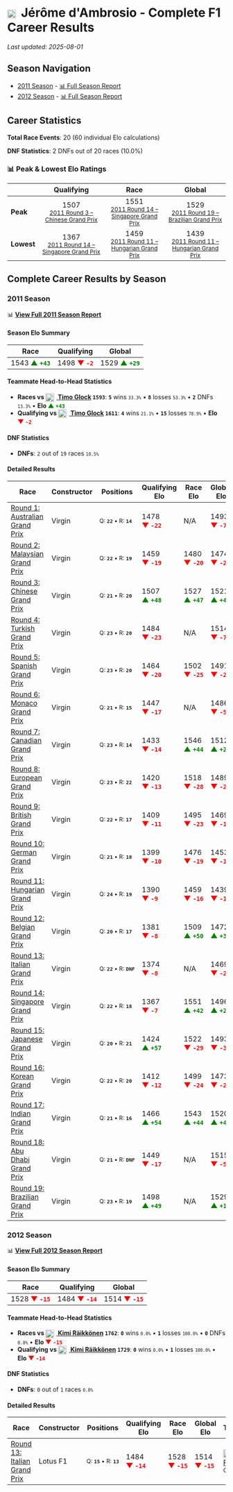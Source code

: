 # <img src="https://upload.wikimedia.org/wikipedia/commons/6/65/Flag_of_Belgium.svg" alt="Belgium" width="20" height="auto" style="vertical-align: middle; margin-right: 5px;" onerror="this.outerHTML='🇧🇪'; this.style.marginRight='5px';"/> Jérôme d'Ambrosio - Complete F1 Career Results

*Last updated: 2025-08-01*

## Season Navigation

- [2011 Season](#2011-season) - [📊 Full Season Report](../seasons/2011-season-report)
- [2012 Season](#2012-season) - [📊 Full Season Report](../seasons/2012-season-report)

## Career Statistics

**Total Race Events**: 20 (60 individual Elo calculations)

**DNF Statistics**: 2 DNFs out of 20 races (10.0%)

### 📊 Peak & Lowest Elo Ratings

| &nbsp; | Qualifying | Race | Global |
|-------|------------|------|--------|
| **Peak** | <center> 1507 <br/><small> [2011 Round 3 – Chinese Grand Prix](../seasons/2011-season-report#round-3-chinese-grand-prix) </small></center> | <center> 1551 <br/><small> [2011 Round 14 – Singapore Grand Prix](../seasons/2011-season-report#round-14-singapore-grand-prix) </small></center> | <center> 1529  <br/><small> [2011 Round 19 – Brazilian Grand Prix](../seasons/2011-season-report#round-19-brazilian-grand-prix) </small></center> |
| **Lowest** | <center> 1367 <br/><small> [2011 Round 14 – Singapore Grand Prix](../seasons/2011-season-report#round-14-singapore-grand-prix) </small></center> | <center> 1459 <br/><small> [2011 Round 11 – Hungarian Grand Prix](../seasons/2011-season-report#round-11-hungarian-grand-prix) </small></center> | <center> 1439 <br/><small> [2011 Round 11 – Hungarian Grand Prix](../seasons/2011-season-report#round-11-hungarian-grand-prix) </small></center> |


## Complete Career Results by Season

### 2011 Season

📊 **[View Full 2011 Season Report](../seasons/2011-season-report)**

#### Season Elo Summary

| Race | Qualifying | Global |
|------|------------|--------|
| 1543 **<span style="color: green;">▲&nbsp;`+43`</span>** | 1498 **<span style="color: red;">▼&nbsp;`-2`</span>** | 1529 **<span style="color: green;">▲&nbsp;`+29`</span>** |

#### Teammate Head-to-Head Statistics

- **Races vs [<img src="https://upload.wikimedia.org/wikipedia/commons/b/ba/Flag_of_Germany.svg" alt="Germany" width="20" height="auto" style="vertical-align: middle; margin-right: 5px;" onerror="this.outerHTML='🇩🇪'; this.style.marginRight='5px';"/> Timo Glock](timo-glock) `1593`**: **`5`** wins <small>`33.3%`</small> • **`8`** losses <small>`53.3%`</small> • **`2`** DNFs <small>`13.3%`</small> • **Elo <span style="color: green;">▲&nbsp;`+43`</span>**
- **Qualifying vs [<img src="https://upload.wikimedia.org/wikipedia/commons/b/ba/Flag_of_Germany.svg" alt="Germany" width="20" height="auto" style="vertical-align: middle; margin-right: 5px;" onerror="this.outerHTML='🇩🇪'; this.style.marginRight='5px';"/> Timo Glock](timo-glock) `1611`**: **`4`** wins <small>`21.1%`</small> • **`15`** losses <small>`78.9%`</small> • **Elo <span style="color: red;">▼&nbsp;`-2`</span>**

#### DNF Statistics

- **DNFs**: `2` out of `19` races <small>`10.5%`</small>

#### Detailed Results

| Race | Constructor | Positions | Qualifying Elo | Race Elo | Global Elo | Teammate |
|------|-------------|-----------|----------------|----------|------------|----------|
| [Round 1: Australian Grand Prix](../seasons/2011-season-report#round-1-australian-grand-prix) | Virgin | <small>Q:&nbsp;**`22`**&nbsp;•&nbsp;R:&nbsp;**`14`**</small> | 1478 **<span style="color: red;">▼&nbsp;`-22`</span>** | N/A | 1493 **<span style="color: red;">▼&nbsp;`-7`</span>** | [<img src="https://upload.wikimedia.org/wikipedia/commons/b/ba/Flag_of_Germany.svg" alt="Germany" width="20" height="auto" style="vertical-align: middle; margin-right: 5px;" onerror="this.outerHTML='🇩🇪'; this.style.marginRight='5px';"/> Timo Glock](timo-glock)<br/><small>Q:&nbsp;**`21`**&nbsp;•&nbsp;R:&nbsp;**`DNF`**</small> |
| [Round 2: Malaysian Grand Prix](../seasons/2011-season-report#round-2-malaysian-grand-prix) | Virgin | <small>Q:&nbsp;**`22`**&nbsp;•&nbsp;R:&nbsp;**`19`**</small> | 1459 **<span style="color: red;">▼&nbsp;`-19`</span>** | 1480 **<span style="color: red;">▼&nbsp;`-20`</span>** | 1474 **<span style="color: red;">▼&nbsp;`-20`</span>** | [<img src="https://upload.wikimedia.org/wikipedia/commons/b/ba/Flag_of_Germany.svg" alt="Germany" width="20" height="auto" style="vertical-align: middle; margin-right: 5px;" onerror="this.outerHTML='🇩🇪'; this.style.marginRight='5px';"/> Timo Glock](timo-glock)<br/><small>Q:&nbsp;**`21`**&nbsp;•&nbsp;R:&nbsp;**`16`**</small> |
| [Round 3: Chinese Grand Prix](../seasons/2011-season-report#round-3-chinese-grand-prix) | Virgin | <small>Q:&nbsp;**`21`**&nbsp;•&nbsp;R:&nbsp;**`20`**</small> | 1507 **<span style="color: green;">▲&nbsp;`+48`</span>** | 1527 **<span style="color: green;">▲&nbsp;`+47`</span>** | 1521 **<span style="color: green;">▲&nbsp;`+47`</span>** | [<img src="https://upload.wikimedia.org/wikipedia/commons/b/ba/Flag_of_Germany.svg" alt="Germany" width="20" height="auto" style="vertical-align: middle; margin-right: 5px;" onerror="this.outerHTML='🇩🇪'; this.style.marginRight='5px';"/> Timo Glock](timo-glock)<br/><small>Q:&nbsp;**`22`**&nbsp;•&nbsp;R:&nbsp;**`21`**</small> |
| [Round 4: Turkish Grand Prix](../seasons/2011-season-report#round-4-turkish-grand-prix) | Virgin | <small>Q:&nbsp;**`23`**&nbsp;•&nbsp;R:&nbsp;**`20`**</small> | 1484 **<span style="color: red;">▼&nbsp;`-23`</span>** | N/A | 1514 **<span style="color: red;">▼&nbsp;`-7`</span>** | [<img src="https://upload.wikimedia.org/wikipedia/commons/b/ba/Flag_of_Germany.svg" alt="Germany" width="20" height="auto" style="vertical-align: middle; margin-right: 5px;" onerror="this.outerHTML='🇩🇪'; this.style.marginRight='5px';"/> Timo Glock](timo-glock)<br/><small>Q:&nbsp;**`21`**&nbsp;•&nbsp;R:&nbsp;**`DNF`**</small> |
| [Round 5: Spanish Grand Prix](../seasons/2011-season-report#round-5-spanish-grand-prix) | Virgin | <small>Q:&nbsp;**`23`**&nbsp;•&nbsp;R:&nbsp;**`20`**</small> | 1464 **<span style="color: red;">▼&nbsp;`-20`</span>** | 1502 **<span style="color: red;">▼&nbsp;`-25`</span>** | 1491 **<span style="color: red;">▼&nbsp;`-23`</span>** | [<img src="https://upload.wikimedia.org/wikipedia/commons/b/ba/Flag_of_Germany.svg" alt="Germany" width="20" height="auto" style="vertical-align: middle; margin-right: 5px;" onerror="this.outerHTML='🇩🇪'; this.style.marginRight='5px';"/> Timo Glock](timo-glock)<br/><small>Q:&nbsp;**`20`**&nbsp;•&nbsp;R:&nbsp;**`19`**</small> |
| [Round 6: Monaco Grand Prix](../seasons/2011-season-report#round-6-monaco-grand-prix) | Virgin | <small>Q:&nbsp;**`21`**&nbsp;•&nbsp;R:&nbsp;**`15`**</small> | 1447 **<span style="color: red;">▼&nbsp;`-17`</span>** | N/A | 1486 **<span style="color: red;">▼&nbsp;`-5`</span>** | [<img src="https://upload.wikimedia.org/wikipedia/commons/b/ba/Flag_of_Germany.svg" alt="Germany" width="20" height="auto" style="vertical-align: middle; margin-right: 5px;" onerror="this.outerHTML='🇩🇪'; this.style.marginRight='5px';"/> Timo Glock](timo-glock)<br/><small>Q:&nbsp;**`20`**&nbsp;•&nbsp;R:&nbsp;**`DNF`**</small> |
| [Round 7: Canadian Grand Prix](../seasons/2011-season-report#round-7-canadian-grand-prix) | Virgin | <small>Q:&nbsp;**`23`**&nbsp;•&nbsp;R:&nbsp;**`14`**</small> | 1433 **<span style="color: red;">▼&nbsp;`-14`</span>** | 1546 **<span style="color: green;">▲&nbsp;`+44`</span>** | 1512 **<span style="color: green;">▲&nbsp;`+27`</span>** | [<img src="https://upload.wikimedia.org/wikipedia/commons/b/ba/Flag_of_Germany.svg" alt="Germany" width="20" height="auto" style="vertical-align: middle; margin-right: 5px;" onerror="this.outerHTML='🇩🇪'; this.style.marginRight='5px';"/> Timo Glock](timo-glock)<br/><small>Q:&nbsp;**`21`**&nbsp;•&nbsp;R:&nbsp;**`15`**</small> |
| [Round 8: European Grand Prix](../seasons/2011-season-report#round-8-european-grand-prix) | Virgin | <small>Q:&nbsp;**`23`**&nbsp;•&nbsp;R:&nbsp;**`22`**</small> | 1420 **<span style="color: red;">▼&nbsp;`-13`</span>** | 1518 **<span style="color: red;">▼&nbsp;`-28`</span>** | 1489 **<span style="color: red;">▼&nbsp;`-23`</span>** | [<img src="https://upload.wikimedia.org/wikipedia/commons/b/ba/Flag_of_Germany.svg" alt="Germany" width="20" height="auto" style="vertical-align: middle; margin-right: 5px;" onerror="this.outerHTML='🇩🇪'; this.style.marginRight='5px';"/> Timo Glock](timo-glock)<br/><small>Q:&nbsp;**`21`**&nbsp;•&nbsp;R:&nbsp;**`21`**</small> |
| [Round 9: British Grand Prix](../seasons/2011-season-report#round-9-british-grand-prix) | Virgin | <small>Q:&nbsp;**`22`**&nbsp;•&nbsp;R:&nbsp;**`17`**</small> | 1409 **<span style="color: red;">▼&nbsp;`-11`</span>** | 1495 **<span style="color: red;">▼&nbsp;`-23`</span>** | 1469 **<span style="color: red;">▼&nbsp;`-19`</span>** | [<img src="https://upload.wikimedia.org/wikipedia/commons/b/ba/Flag_of_Germany.svg" alt="Germany" width="20" height="auto" style="vertical-align: middle; margin-right: 5px;" onerror="this.outerHTML='🇩🇪'; this.style.marginRight='5px';"/> Timo Glock](timo-glock)<br/><small>Q:&nbsp;**`20`**&nbsp;•&nbsp;R:&nbsp;**`16`**</small> |
| [Round 10: German Grand Prix](../seasons/2011-season-report#round-10-german-grand-prix) | Virgin | <small>Q:&nbsp;**`21`**&nbsp;•&nbsp;R:&nbsp;**`18`**</small> | 1399 **<span style="color: red;">▼&nbsp;`-10`</span>** | 1476 **<span style="color: red;">▼&nbsp;`-19`</span>** | 1453 **<span style="color: red;">▼&nbsp;`-16`</span>** | [<img src="https://upload.wikimedia.org/wikipedia/commons/b/ba/Flag_of_Germany.svg" alt="Germany" width="20" height="auto" style="vertical-align: middle; margin-right: 5px;" onerror="this.outerHTML='🇩🇪'; this.style.marginRight='5px';"/> Timo Glock](timo-glock)<br/><small>Q:&nbsp;**`19`**&nbsp;•&nbsp;R:&nbsp;**`17`**</small> |
| [Round 11: Hungarian Grand Prix](../seasons/2011-season-report#round-11-hungarian-grand-prix) | Virgin | <small>Q:&nbsp;**`24`**&nbsp;•&nbsp;R:&nbsp;**`19`**</small> | 1390 **<span style="color: red;">▼&nbsp;`-9`</span>** | 1459 **<span style="color: red;">▼&nbsp;`-16`</span>** | 1439 **<span style="color: red;">▼&nbsp;`-14`</span>** | [<img src="https://upload.wikimedia.org/wikipedia/commons/b/ba/Flag_of_Germany.svg" alt="Germany" width="20" height="auto" style="vertical-align: middle; margin-right: 5px;" onerror="this.outerHTML='🇩🇪'; this.style.marginRight='5px';"/> Timo Glock](timo-glock)<br/><small>Q:&nbsp;**`20`**&nbsp;•&nbsp;R:&nbsp;**`17`**</small> |
| [Round 12: Belgian Grand Prix](../seasons/2011-season-report#round-12-belgian-grand-prix) | Virgin | <small>Q:&nbsp;**`20`**&nbsp;•&nbsp;R:&nbsp;**`17`**</small> | 1381 **<span style="color: red;">▼&nbsp;`-8`</span>** | 1509 **<span style="color: green;">▲&nbsp;`+50`</span>** | 1472 **<span style="color: green;">▲&nbsp;`+33`</span>** | [<img src="https://upload.wikimedia.org/wikipedia/commons/b/ba/Flag_of_Germany.svg" alt="Germany" width="20" height="auto" style="vertical-align: middle; margin-right: 5px;" onerror="this.outerHTML='🇩🇪'; this.style.marginRight='5px';"/> Timo Glock](timo-glock)<br/><small>Q:&nbsp;**`19`**&nbsp;•&nbsp;R:&nbsp;**`18`**</small> |
| [Round 13: Italian Grand Prix](../seasons/2011-season-report#round-13-italian-grand-prix) | Virgin | <small>Q:&nbsp;**`22`**&nbsp;•&nbsp;R:&nbsp;**`DNF`**</small> | 1374 **<span style="color: red;">▼&nbsp;`-8`</span>** | N/A | 1469 **<span style="color: red;">▼&nbsp;`-2`</span>** | [<img src="https://upload.wikimedia.org/wikipedia/commons/b/ba/Flag_of_Germany.svg" alt="Germany" width="20" height="auto" style="vertical-align: middle; margin-right: 5px;" onerror="this.outerHTML='🇩🇪'; this.style.marginRight='5px';"/> Timo Glock](timo-glock)<br/><small>Q:&nbsp;**`21`**&nbsp;•&nbsp;R:&nbsp;**`15`**</small> |
| [Round 14: Singapore Grand Prix](../seasons/2011-season-report#round-14-singapore-grand-prix) | Virgin | <small>Q:&nbsp;**`22`**&nbsp;•&nbsp;R:&nbsp;**`18`**</small> | 1367 **<span style="color: red;">▼&nbsp;`-7`</span>** | 1551 **<span style="color: green;">▲&nbsp;`+42`</span>** | 1496 **<span style="color: green;">▲&nbsp;`+27`</span>** | [<img src="https://upload.wikimedia.org/wikipedia/commons/b/ba/Flag_of_Germany.svg" alt="Germany" width="20" height="auto" style="vertical-align: middle; margin-right: 5px;" onerror="this.outerHTML='🇩🇪'; this.style.marginRight='5px';"/> Timo Glock](timo-glock)<br/><small>Q:&nbsp;**`21`**&nbsp;•&nbsp;R:&nbsp;**`24`**</small> |
| [Round 15: Japanese Grand Prix](../seasons/2011-season-report#round-15-japanese-grand-prix) | Virgin | <small>Q:&nbsp;**`20`**&nbsp;•&nbsp;R:&nbsp;**`21`**</small> | 1424 **<span style="color: green;">▲&nbsp;`+57`</span>** | 1522 **<span style="color: red;">▼&nbsp;`-29`</span>** | 1493 **<span style="color: red;">▼&nbsp;`-3`</span>** | [<img src="https://upload.wikimedia.org/wikipedia/commons/b/ba/Flag_of_Germany.svg" alt="Germany" width="20" height="auto" style="vertical-align: middle; margin-right: 5px;" onerror="this.outerHTML='🇩🇪'; this.style.marginRight='5px';"/> Timo Glock](timo-glock)<br/><small>Q:&nbsp;**`21`**&nbsp;•&nbsp;R:&nbsp;**`20`**</small> |
| [Round 16: Korean Grand Prix](../seasons/2011-season-report#round-16-korean-grand-prix) | Virgin | <small>Q:&nbsp;**`22`**&nbsp;•&nbsp;R:&nbsp;**`20`**</small> | 1412 **<span style="color: red;">▼&nbsp;`-12`</span>** | 1499 **<span style="color: red;">▼&nbsp;`-24`</span>** | 1473 **<span style="color: red;">▼&nbsp;`-20`</span>** | [<img src="https://upload.wikimedia.org/wikipedia/commons/b/ba/Flag_of_Germany.svg" alt="Germany" width="20" height="auto" style="vertical-align: middle; margin-right: 5px;" onerror="this.outerHTML='🇩🇪'; this.style.marginRight='5px';"/> Timo Glock](timo-glock)<br/><small>Q:&nbsp;**`21`**&nbsp;•&nbsp;R:&nbsp;**`18`**</small> |
| [Round 17: Indian Grand Prix](../seasons/2011-season-report#round-17-indian-grand-prix) | Virgin | <small>Q:&nbsp;**`21`**&nbsp;•&nbsp;R:&nbsp;**`16`**</small> | 1466 **<span style="color: green;">▲&nbsp;`+54`</span>** | 1543 **<span style="color: green;">▲&nbsp;`+44`</span>** | 1520 **<span style="color: green;">▲&nbsp;`+47`</span>** | [<img src="https://upload.wikimedia.org/wikipedia/commons/b/ba/Flag_of_Germany.svg" alt="Germany" width="20" height="auto" style="vertical-align: middle; margin-right: 5px;" onerror="this.outerHTML='🇩🇪'; this.style.marginRight='5px';"/> Timo Glock](timo-glock)<br/><small>Q:&nbsp;**`22`**&nbsp;•&nbsp;R:&nbsp;**`23`**</small> |
| [Round 18: Abu Dhabi Grand Prix](../seasons/2011-season-report#round-18-abu-dhabi-grand-prix) | Virgin | <small>Q:&nbsp;**`21`**&nbsp;•&nbsp;R:&nbsp;**`DNF`**</small> | 1449 **<span style="color: red;">▼&nbsp;`-17`</span>** | N/A | 1515 **<span style="color: red;">▼&nbsp;`-5`</span>** | [<img src="https://upload.wikimedia.org/wikipedia/commons/b/ba/Flag_of_Germany.svg" alt="Germany" width="20" height="auto" style="vertical-align: middle; margin-right: 5px;" onerror="this.outerHTML='🇩🇪'; this.style.marginRight='5px';"/> Timo Glock](timo-glock)<br/><small>Q:&nbsp;**`19`**&nbsp;•&nbsp;R:&nbsp;**`19`**</small> |
| [Round 19: Brazilian Grand Prix](../seasons/2011-season-report#round-19-brazilian-grand-prix) | Virgin | <small>Q:&nbsp;**`23`**&nbsp;•&nbsp;R:&nbsp;**`19`**</small> | 1498 **<span style="color: green;">▲&nbsp;`+49`</span>** | N/A | 1529 **<span style="color: green;">▲&nbsp;`+15`</span>** | [<img src="https://upload.wikimedia.org/wikipedia/commons/b/ba/Flag_of_Germany.svg" alt="Germany" width="20" height="auto" style="vertical-align: middle; margin-right: 5px;" onerror="this.outerHTML='🇩🇪'; this.style.marginRight='5px';"/> Timo Glock](timo-glock)<br/><small>Q:&nbsp;**`24`**&nbsp;•&nbsp;R:&nbsp;**`DNF`**</small> |

### 2012 Season

📊 **[View Full 2012 Season Report](../seasons/2012-season-report)**

#### Season Elo Summary

| Race | Qualifying | Global |
|------|------------|--------|
| 1528 **<span style="color: red;">▼&nbsp;`-15`</span>** | 1484 **<span style="color: red;">▼&nbsp;`-14`</span>** | 1514 **<span style="color: red;">▼&nbsp;`-15`</span>** |

#### Teammate Head-to-Head Statistics

- **Races vs [<img src="https://upload.wikimedia.org/wikipedia/commons/b/bc/Flag_of_Finland.svg" alt="Finland" width="20" height="auto" style="vertical-align: middle; margin-right: 5px;" onerror="this.outerHTML='🇫🇮'; this.style.marginRight='5px';"/> Kimi Räikkönen](kimi-rikknen) `1762`**: **`0`** wins <small>`0.0%`</small> • **`1`** losses <small>`100.0%`</small> • **`0`** DNFs <small>`0.0%`</small> • **Elo <span style="color: red;">▼&nbsp;`-15`</span>**
- **Qualifying vs [<img src="https://upload.wikimedia.org/wikipedia/commons/b/bc/Flag_of_Finland.svg" alt="Finland" width="20" height="auto" style="vertical-align: middle; margin-right: 5px;" onerror="this.outerHTML='🇫🇮'; this.style.marginRight='5px';"/> Kimi Räikkönen](kimi-rikknen) `1729`**: **`0`** wins <small>`0.0%`</small> • **`1`** losses <small>`100.0%`</small> • **Elo <span style="color: red;">▼&nbsp;`-14`</span>**

#### DNF Statistics

- **DNFs**: `0` out of `1` races <small>`0.0%`</small>

#### Detailed Results

| Race | Constructor | Positions | Qualifying Elo | Race Elo | Global Elo | Teammate |
|------|-------------|-----------|----------------|----------|------------|----------|
| [Round 13: Italian Grand Prix](../seasons/2012-season-report#round-13-italian-grand-prix) | Lotus F1 | <small>Q:&nbsp;**`15`**&nbsp;•&nbsp;R:&nbsp;**`13`**</small> | 1484 **<span style="color: red;">▼&nbsp;`-14`</span>** | 1528 **<span style="color: red;">▼&nbsp;`-15`</span>** | 1514 **<span style="color: red;">▼&nbsp;`-15`</span>** | [<img src="https://upload.wikimedia.org/wikipedia/commons/b/bc/Flag_of_Finland.svg" alt="Finland" width="20" height="auto" style="vertical-align: middle; margin-right: 5px;" onerror="this.outerHTML='🇫🇮'; this.style.marginRight='5px';"/> Kimi Räikkönen](kimi-rikknen)<br/><small>Q:&nbsp;**`7`**&nbsp;•&nbsp;R:&nbsp;**`5`**</small> |

